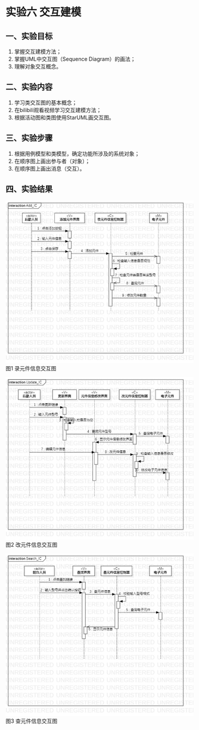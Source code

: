 # 实验六   交互建模
## 一、实验目标

1. 掌握交互建模方法；
2. 掌握UML中交互图（Sequence Diagram）的画法；
3. 理解对象交互概念。


## 二、实验内容

1. 学习类交互图的基本概念；
2. 在bilibili观看视频学习交互建模方法；  
2. 根据活动图和类图使用StarUML画交互图。

## 三、实验步骤  

1. 根据用例模型和类模型，确定功能所涉及的系统对象；  
2. 在顺序图上画出参与者（对象）；  
3. 在顺序图上画出消息（交互）。

## 四、实验结果

![交互图1](./Add_IC.jpg)  
图1 录元件信息交互图

![交互图2](./Update_IC.jpg)  
图2 改元件信息交互图

![交互图3](./Search_IC.jpg)  
图3 查元件信息交互图
